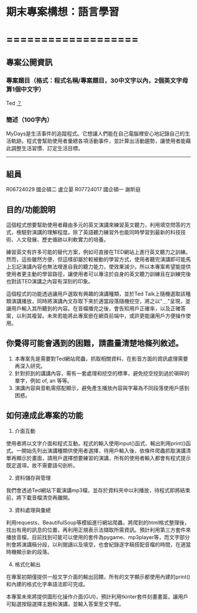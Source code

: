 # 期末專案構想：語言學習
# ===================

## 專案公開資訊

### 專案題目（格式：程式名稱/專案題目，30中文字以內，2個英文字母算1個中文字）
Ted <u>？</u> 

### 簡述（100字內）
MyDays是生活事件的追蹤程式。它想讓人們能在自己電腦裡安心地記錄自己的生活軌跡。程式會幫助使用者彙總各項活動事件，並計算出活動趨勢，讓使用者能藉此調整生活習慣、訂定生活目標。

---

## 組員

R06724029 國企碩二 盧立晏
R07724017 國企碩一 謝昕庭

## 目的/功能說明

這個程式想要幫助使用者藉由多元的英文演講來練習英文聽力，利用填空問答的方式，檢驗對演講的理解程度。除了英語聽力練習外也能同時學習到最新的科技技術、人文發展、歷史循跡以利軟實力的培養。

練習英文有許多可能的替代方案，例如可直接在TED網站上進行英文聽力之訓練。然而，這些雖然方便，但這樣卻屬於較被動的學習方式，使用者聽完演講即可能馬上忘記演講內容也無法增進自我的聽力能力，使效果減少。所以本專案希望能提供使用者更主動的學習路徑，讓使用者可以專注於自身的英文聽力訓練且在訓練完後也對該TED演講之內容有深刻的印象。

這個程式的功能透過讓用戶選取有興趣的演講種類，並於Ted Talk上隨機選取該種類演講播放，同時將演講內文存取下來於適當段落隨機挖空，將之以"＿"呈現，並讓用戶輸入其所聽到的內容。在音檔播完之後，會告知用戶正確率，以及正確答案，以利其複習。未來若能將此專案嵌在網頁前端中，或許更能讓用戶方便操作使用。

## 你覺得可能會遇到的困難，請盡量清楚地條列敘述。

1. 本專案先是需要對Ted網站爬蟲，抓取相關資料，在影音方面的資訊處理需要再深入研究。
2. 針對抓到的講講內容，需有一套處理和挖空的標準，避免挖空挖到過於瑣碎的單字，例如 of, an 等等。
3. 演講內容與音軌需搭配顯示，避免產生播放內容與字幕為不同段落使用戶感到困惑。

## 如何達成此專案的功能

1. 介面互動

使用者將以文字介面和程式互動。程式的輸入使用input()函式、輸出則用print()函式。一開始先列出演講種類供使用者選擇，待用戶輸入後，依條件爬蟲抓取演講清單再顯示於畫面，請用戶選擇想要練習的演講，所有的使用者輸入都會有程式提示既定選項，故不需要語句剖析。

2. 資料儲存與管理

我們會透過Ted網站下載演講mp3檔，並存於資料夾中以利播放，待程式即將結束前，將下載音檔清空再離開。

3. 資料處理與彙總

利用requests、BeautifulSoup等模組進行網站爬蟲，將爬到的html格式整理後，找出有用的訊息的位置，再利用正規表示法擷取所需資訊。預計利用第三方套件來播放音檔，目前找到可能可以使用的套件為pygame、mp3player等，而文字部分則會將演講稿分段，以利閱讀以及填空，也會紀錄逐字稿搭配音檔的時間，在適當時機顯示新的段落。


4. 格式化輸出

在專案初期僅提供一般文字介面的輸出回饋，所有的文字顯示都使用內建的print()和內建的格式化字串語法即可完成。

本專案未來將提供圖形化操作介面(GUI)，預計利用tkinter套件刻畫畫面，讓用戶可點選按鈕選擇主題和演講，並輸入答案至文字框。
